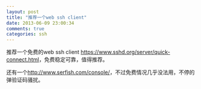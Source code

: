 ```yaml
---
layout: post
title: "推荐一个web ssh client"
date: 2013-06-09 23:00:34
comments: true
categories: ssh
---
```


推荐一个免费的web ssh client <https://www.sshd.org/server/quick-connect.html>，免费稳定可靠，值得推荐。

还有一个<http://www.serfish.com/console/>，不过免费情况几乎没法用，不停的弹验证码骚扰。

